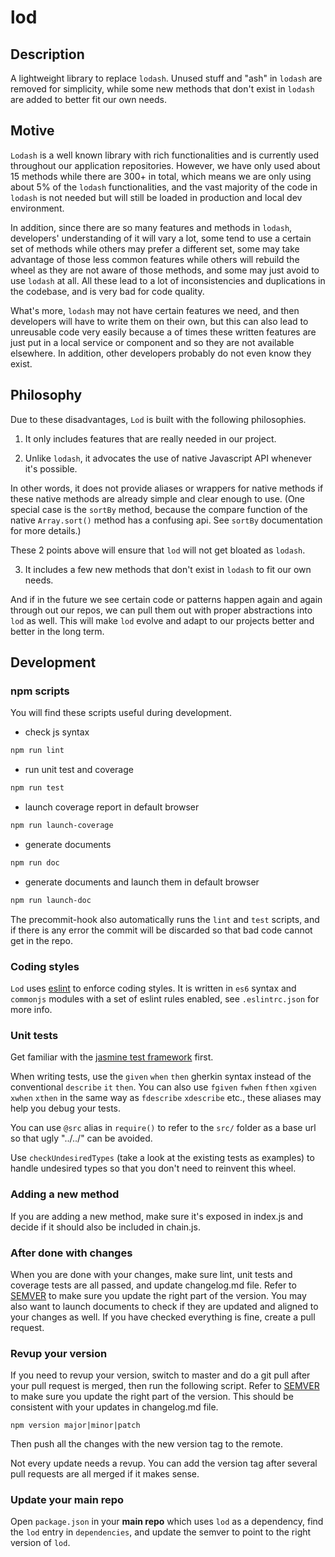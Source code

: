 # lod

## Description
A lightweight library to replace `lodash`. Unused stuff and "ash" in `lodash` are removed for simplicity, while some new methods that don't exist in `lodash` are added to better fit our own needs.

## Motive
`Lodash` is a well known library with rich functionalities and is currently used throughout our application repositories. However, we have only used about 15 methods while there are 300+ in total, which means we are only using about 5% of the `lodash` functionalities, and the vast majority of the code in `lodash` is not needed but will still be loaded in production and local dev environment.

In addition, since there are so many features and methods in `lodash`, developers' understanding of it will vary a lot, some tend to use a certain set of methods while others may prefer a different set, some may take advantage of those less common features while others will rebuild the wheel as they are not aware of those methods, and some may just avoid to use `lodash` at all. All these lead to a lot of inconsistencies and duplications in the codebase, and is very bad for code quality.

What's more, `lodash` may not have certain features we need, and then developers will have to write them on their own, but this can also lead to unreusable code very easily because a of times these written features are just put in a local service or component and so they are not available elsewhere. In addition, other developers probably do not even know they exist.

## Philosophy
Due to these disadvantages, `Lod` is built with the following philosophies.

1. It only includes features that are really needed in our project.

2. Unlike `lodash`, it advocates the use of native Javascript API whenever it's possible.

In other words, it does not provide aliases or wrappers for native methods if these native methods are already simple and clear enough to use. (One special case is the `sortBy` method, because the compare function of the native `Array.sort()` method has a confusing api. See `sortBy` documentation for more details.)

These 2 points above will ensure that `lod` will not get bloated as `lodash`.

3. It includes a few new methods that don't exist in `lodash` to fit our own needs.

And if in the future we see certain code or patterns happen again and again through out our repos, we can pull them out with proper abstractions into `lod` as well. This will make `lod` evolve and adapt to our projects better and better in the long term.

## Development

### npm scripts
You will find these scripts useful during development.

* check js syntax
```bash
npm run lint
```

* run unit test and coverage
```bash
npm run test
```

* launch coverage report in default browser
```bash
npm run launch-coverage
```

* generate documents
```bash
npm run doc
```

* generate documents and launch them in default browser
```bash
npm run launch-doc
```

The precommit-hook also automatically runs the `lint` and `test` scripts, and if there is any error the commit will be discarded so that bad code cannot get in the repo.

### Coding styles
`Lod` uses [eslint](https://https://eslint.org/) to enforce coding styles. It is written in `es6` syntax and `commonjs` modules with a set of eslint rules enabled, see `.eslintrc.json` for more info.

### Unit tests
Get familiar with the [jasmine test framework](https://jasmine.github.io/index.html) first.

When writing tests, use the `given` `when` `then` gherkin syntax instead of the conventional `describe` `it` `then`. You can also use `fgiven` `fwhen` `fthen` `xgiven` `xwhen` `xthen` in the same way as `fdescribe` `xdescribe` etc., these aliases may help you debug your tests.

You can use `@src` alias in `require()` to refer to the `src/` folder as a base url so that ugly "../../" can be avoided.

Use `checkUndesiredTypes` (take a look at the existing tests as examples) to handle undesired types so that you don't need to reinvent this wheel.

### Adding a new method
If you are adding a new method, make sure it's exposed in index.js and decide if it should also be included in chain.js.

### After done with changes
When you are done with your changes, make sure lint, unit tests and coverage tests are all passed, and update changelog.md file. Refer to [SEMVER](https://semver.org/) to make sure you update the right part of the version. You may also want to launch documents to check if they are updated and aligned to your changes as well. If you have checked everything is fine, create a pull request.

### Revup your version
If you need to revup your version, switch to master and do a git pull after your pull request is merged, then run the following script. Refer to [SEMVER](https://semver.org/) to make sure you update the right part of the version. This should be consistent with your updates in changelog.md file.
```
npm version major|minor|patch
```

Then push all the changes with the new version tag to the remote.

Not every update needs a revup. You can add the version tag after several pull requests are all merged if it makes sense.

### Update your main repo
Open `package.json` in your **main repo** which uses `lod` as a dependency, find the `lod` entry in `dependencies`, and update the semver to point to the right version of `lod`.